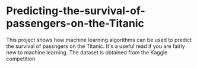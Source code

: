 # Predicting-the-survival-of-passengers-on-the-Titanic
This project shows how machine learning algorithms can be used to predict the survival of passngers on the Titanic.
It's a useful read if you are fairly new to machine learning.
The dataset is obtained from the Kaggle competition
